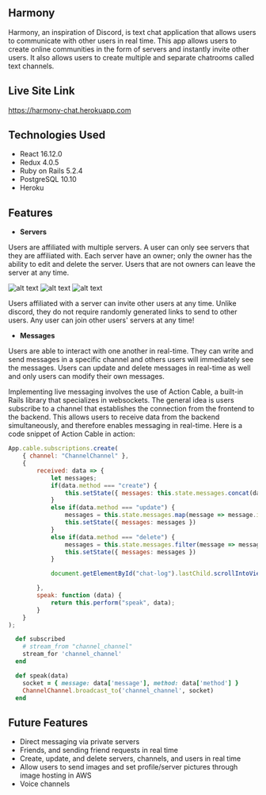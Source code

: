 ## Harmony

Harmony, an inspiration of Discord, is text chat application that allows users to communicate with other users in real time. This app allows users to create online communities in the form of servers and instantly invite other users. It also allows users to create multiple and separate chatrooms called text channels.

## Live Site Link

https://harmony-chat.herokuapp.com

## Technologies Used

* React 16.12.0
* Redux 4.0.5
* Ruby on Rails 5.2.4
* PostgreSQL 10.10
* Heroku

## Features

* **Servers**

Users are affiliated with multiple servers. A user can only see servers that they are affiliated with. Each server have an owner; only the owner has the ability to edit and delete the server. Users that are not owners can leave the server at any time.

![alt text](https://i.imgur.com/NKwKLzi.png)
![alt text](https://i.imgur.com/x3gOx1L.png)
![alt text](https://i.imgur.com/kZUs1ue.png)

Users affiliated with a server can invite other users at any time. Unlike discord, they do not require randomly generated links to send to other users. Any user can join other users' servers at any time!

* **Messages**

Users are able to interact with one another in real-time. They can write and send messages in a specific channel and others users will immediately see the messages. Users can update and delete messages in real-time as well and only users can modify their own messages.

Implementing live messaging involves the use of Action Cable, a built-in Rails library that specializes in websockets. The general idea is users subscribe to a channel that establishes the connection from the frontend to the backend. This allows users to receive data from the backend simultaneously, and therefore enables messaging in real-time. Here is a code snippet of Action Cable in action:

```javascript
App.cable.subscriptions.create(
    { channel: "ChannelChannel" },
    {
        received: data => {
            let messages;
            if(data.method === "create") {
                this.setState({ messages: this.state.messages.concat(data.message) });
            }
            else if(data.method === "update") {
                messages = this.state.messages.map(message => message.id === data.message.id ? data.message : message);
                this.setState({ messages: messages })
            } 
            else if(data.method === "delete") {
                messages = this.state.messages.filter(message => message.id !== data.message.id);
                this.setState({ messages: messages })
            }

            document.getElementById("chat-log").lastChild.scrollIntoView();

        },
        speak: function (data) {
            return this.perform("speak", data);
        }
    }
);
```

```ruby
  def subscribed
    # stream_from "channel_channel"
    stream_for 'channel_channel'
  end

  def speak(data)
    socket = { message: data['message'], method: data['method'] }
    ChannelChannel.broadcast_to('channel_channel', socket)
  end
```


## Future Features
* Direct messaging via private servers
* Friends, and sending friend requests in real time
* Create, update, and delete servers, channels, and users in real time
* Allow users to send images and set profile/server pictures through image hosting in AWS
* Voice channels

